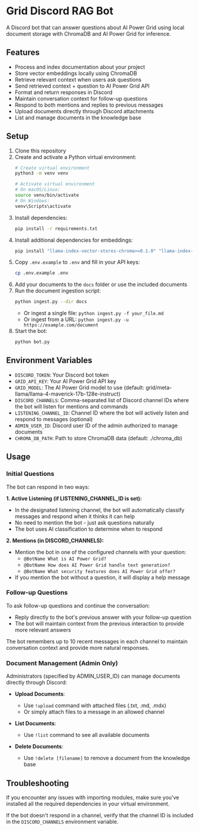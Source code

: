 # Grid Discord RAG Bot

A Discord bot that can answer questions about AI Power Grid using local document storage with ChromaDB and AI Power Grid for inference.

## Features

- Process and index documentation about your project
- Store vector embeddings locally using ChromaDB
- Retrieve relevant context when users ask questions
- Send retrieved context + question to AI Power Grid API
- Format and return responses in Discord
- Maintain conversation context for follow-up questions
- Respond to both mentions and replies to previous messages
- Upload documents directly through Discord attachments
- List and manage documents in the knowledge base

## Setup

1. Clone this repository
2. Create and activate a Python virtual environment:
   ```bash
   # Create virtual environment
   python3 -m venv venv
   
   # Activate virtual environment
   # On macOS/Linux:
   source venv/bin/activate
   # On Windows:
   venv\Scripts\activate
   ```
3. Install dependencies:
   ```bash
   pip install -r requirements.txt
   ```
4. Install additional dependencies for embeddings:
   ```bash
   pip install "llama-index-vector-stores-chroma>=0.1.0" "llama-index-embeddings-huggingface>=0.1.0" sentence-transformers
   ```
5. Copy `.env.example` to `.env` and fill in your API keys:
   ```bash
   cp .env.example .env
   ```
6. Add your documents to the `docs` folder or use the included documents
7. Run the document ingestion script:
   ```bash
   python ingest.py --dir docs
   ```
   - Or ingest a single file: `python ingest.py -f your_file.md`
   - Or ingest from a URL: `python ingest.py -u https://example.com/document`
8. Start the bot:
   ```bash
   python bot.py
   ```

## Environment Variables

- `DISCORD_TOKEN`: Your Discord bot token
- `GRID_API_KEY`: Your AI Power Grid API key
- `GRID_MODEL`: The AI Power Grid model to use (default: grid/meta-llama/llama-4-maverick-17b-128e-instruct)
- `DISCORD_CHANNELS`: Comma-separated list of Discord channel IDs where the bot will listen for mentions and commands
- `LISTENING_CHANNEL_ID`: Channel ID where the bot will actively listen and respond to messages (optional)
- `ADMIN_USER_ID`: Discord user ID of the admin authorized to manage documents
- `CHROMA_DB_PATH`: Path to store ChromaDB data (default: ./chroma_db)

## Usage

### Initial Questions
The bot can respond in two ways:

**1. Active Listening (if LISTENING_CHANNEL_ID is set):**
- In the designated listening channel, the bot will automatically classify messages and respond when it thinks it can help
- No need to mention the bot - just ask questions naturally
- The bot uses AI classification to determine when to respond

**2. Mentions (in DISCORD_CHANNELS):**
- Mention the bot in one of the configured channels with your question:
  - `@BotName What is AI Power Grid?`
  - `@BotName How does AI Power Grid handle text generation?`
  - `@BotName What security features does AI Power Grid offer?`
- If you mention the bot without a question, it will display a help message

### Follow-up Questions
To ask follow-up questions and continue the conversation:
- Reply directly to the bot's previous answer with your follow-up question
- The bot will maintain context from the previous interaction to provide more relevant answers

The bot remembers up to 10 recent messages in each channel to maintain conversation context and provide more natural responses.

### Document Management (Admin Only)
Administrators (specified by ADMIN_USER_ID) can manage documents directly through Discord:

- **Upload Documents**: 
  - Use `!upload` command with attached files (.txt, .md, .mdx)
  - Or simply attach files to a message in an allowed channel

- **List Documents**: 
  - Use `!list` command to see all available documents

- **Delete Documents**: 
  - Use `!delete [filename]` to remove a document from the knowledge base

## Troubleshooting

If you encounter any issues with importing modules, make sure you've installed all the required dependencies in your virtual environment. 

If the bot doesn't respond in a channel, verify that the channel ID is included in the `DISCORD_CHANNELS` environment variable. 
